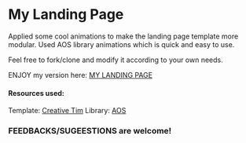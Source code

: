 # My Landing Page
Applied some cool animations to make the landing page template more modular.
Used AOS library animations which is quick and easy to use.

Feel free to fork/clone and modify it according to your own needs.

ENJOY my version here: [MY LANDING PAGE](https://the-localhost.github.io/animated-landing-page/)

#### Resources used: 
Template: [Creative Tim](https://www.creative-tim.com/)
Library: [AOS](https://michalsnik.github.io/aos/)

### FEEDBACKS/SUGEESTIONS are welcome!
